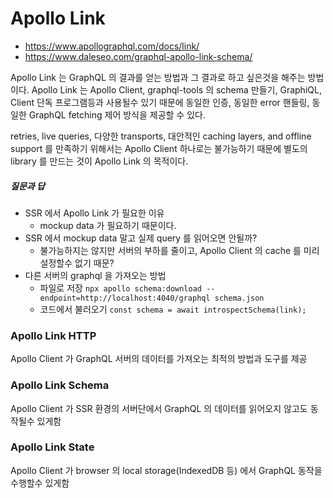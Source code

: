 # Apollo Link
* https://www.apollographql.com/docs/link/
* https://www.daleseo.com/graphql-apollo-link-schema/

Apollo Link 는 GraphQL 의 결과를 얻는 방법과 그 결과로 하고 싶은것을 해주는 방법이다.
Apollo Link 는 Apollo Client, graphql-tools 의 schema 만들기, GraphiQL, Client 단독 프로그램등과 사용될수 있기 때문에 동일한 인증, 동일한 error 핸들링, 동일한 GraphQL fetching 제어 방식을 제공할 수 있다.

retries, live queries, 다양한 transports, 대안적인 caching layers, and offline support 를 만족하기 위해서는 Apollo Client 하나로는 불가능하기 때문에 별도의 library 를 만드는 것이 Apollo Link 의 목적이다.

##### 질문과 답
* SSR 에서 Apollo Link 가 필요한 이유
  * mockup data 가 필요하기 때문이다.
* SSR 에서 mockup data 말고 실제 query 를 읽어오면 안될까?
  * 불가능하지는 않지만 서버의 부하를 줄이고, Apollo Client 의 cache 를 미리 설정할수 없기 때문?
* 다른 서버의 graphql 을 가져오는 방법
  * 파일로 저장 `npx apollo schema:download --endpoint=http://localhost:4040/graphql schema.json`
  * 코드에서 불러오기 `const schema = await introspectSchema(link);`

### Apollo Link HTTP
Apollo Client 가 GraphQL 서버의 데이터를 가져오는 최적의 방법과 도구를 제공

### Apollo Link Schema
Apollo Client 가 SSR 환경의 서버단에서 GraphQL 의 데이터를 읽어오지 않고도 동작될수 있게함

### Apollo Link State
Apollo Client 가 browser 의 local storage(IndexedDB 등) 에서 GraphQL 동작을 수행할수 있게함
